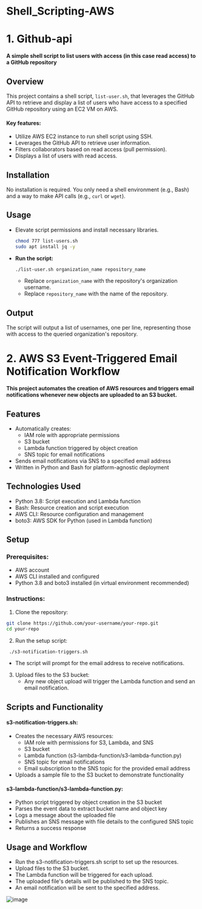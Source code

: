 # **Shell_Scripting-AWS**


 # 1. Github-api

**A simple shell script to list users with access (in this case read access) to a GitHub repository**

## Overview

This project contains a shell script, `list-user.sh`, that leverages the GitHub API to retrieve and display a list of users who have access to a specified GitHub repository using an EC2 VM on AWS. 

#### Key features:
- Utilize AWS EC2 instance to run shell script using SSH.
- Leverages the GitHub API to retrieve user information.  
- Filters collaborators based on read access (pull permission).  
- Displays a list of users with read access.  

## Installation

No installation is required. You only need a shell environment (e.g., Bash) and a way to make API calls (e.g., `curl` or `wget`).

## Usage

- Elevate script permissions and install necessary libraries.
  
   ```bash
   chmod 777 list-users.sh
   sudo apt install jq -y
   ```

 - **Run the script:**
   ```bash
   ./list-user.sh organization_name repository_name
   ```
   - Replace `organization_name` with the repository's organization username.
   - Replace `repository_name` with the name of the repository.

## Output

The script will output a list of usernames, one per line, representing those with access to the queried organization's repository. 

# 2. AWS S3 Event-Triggered Email Notification Workflow
**This project automates the creation of AWS resources and triggers email notifications whenever new objects are uploaded to an S3 bucket.**  

## Features
- Automatically creates:  
     - IAM role with appropriate permissions  
     - S3 bucket  
     - Lambda function triggered by object creation  
     - SNS topic for email notifications  
- Sends email notifications via SNS to a specified email address  
- Written in Python and Bash for platform-agnostic deployment  
## Technologies Used
- Python 3.8: Script execution and Lambda function
- Bash: Resource creation and script execution
- AWS CLI: Resource configuration and management
- boto3: AWS SDK for Python (used in Lambda function)

## Setup
### Prerequisites:
- AWS account
- AWS CLI installed and configured
- Python 3.8 and boto3 installed (in virtual environment recommended)

### Instructions:

1. Clone the repository:
```Bash
git clone https://github.com/your-username/your-repo.git
cd your-repo
``` 

2. Run the setup script:
```Bash
 ./s3-notification-triggers.sh
```
  - The script will prompt for the email address to receive notifications.

3. Upload files to the S3 bucket:  
     - Any new object upload will trigger the Lambda function and send an email notification.  
     
## Scripts and Functionality

#### s3-notification-triggers.sh:

- Creates the necessary AWS resources:
     - IAM role with permissions for S3, Lambda, and SNS
     - S3 bucket
     - Lambda function (s3-lambda-function/s3-lambda-function.py)
     - SNS topic for email notifications
     - Email subscription to the SNS topic for the provided email address
- Uploads a sample file to the S3 bucket to demonstrate functionality
  
#### s3-lambda-function/s3-lambda-function.py:

- Python script triggered by object creation in the S3 bucket
- Parses the event data to extract bucket name and object key
- Logs a message about the uploaded file
- Publishes an SNS message with file details to the configured SNS topic
- Returns a success response

## Usage and Workflow
- Run the s3-notification-triggers.sh script to set up the resources.
- Upload files to the S3 bucket.
- The Lambda function will be triggered for each upload.
- The uploaded file's details will be published to the SNS topic.
- An email notification will be sent to the specified address.

 ![image](https://github.com/sankalpx5/Shell_Scripting-AWS/assets/115892823/f857ff0d-6469-46be-b41b-6368e1b8acd9)







